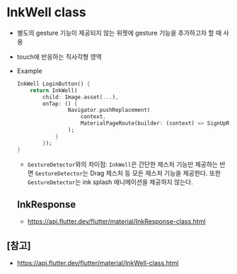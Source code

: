 # InkWell class

- 별도의 gesture 기능이 제공되지 않는 위젯에 gesture 기능을 추가하고자 할 때 사용

- touch에 반응하는 직사각형 영역

- Example

  ```dart
  InkWell LoginButton() {
      return InkWell(
          child: Image.asset(...),
          onTap: () {
                  Navigator.pushReplacement(
                      context,
                      MaterialPageRoute(builder: (context) => SignUpRoute()),
                  );
              }
          });
  }
  ```

  - `GestureDetector`와의 차이점: `InkWell`은 간단한 제스처 기능만 제공하는 반면 `GestureDetector`는 Drag 제스처 등 모든 제스처 기능을 제공한다. 또한 `GestureDetector`는 ink splash 애니메이션을 제공하지 않는다.

  

  

  ## InkResponse

  - https://api.flutter.dev/flutter/material/InkResponse-class.html

  

  





## [참고]

- https://api.flutter.dev/flutter/material/InkWell-class.html